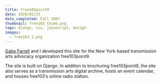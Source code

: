 ```yaml
---
title: free103point9
date: 2010/02/23
date_completed: Fall 2007
thumbnail: free103_thumb.png
tags: django, css, javascript, design
images:
  - free103_1.png
---
```


<a href="http://github.com/gsf">Gabe Farrell</a> and I developed this site for the New York-based transmission arts advocacy organization free103point9.

The site is built on Django. In addition to brochuring free103point9, the site also serves as a transmission arts digital archive, hosts an event calendar, and houses free103′s online radio station.
